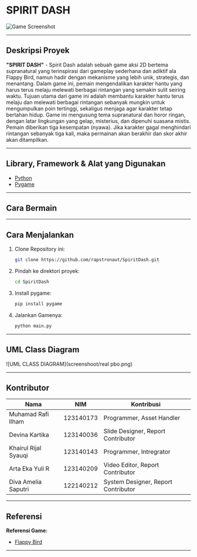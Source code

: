# SPIRIT DASH

![Game Screenshot](url-untuk-screenshot.png)


---

## Deskripsi Proyek

**"SPIRIT DASH"** - Spirit Dash adalah sebuah game aksi 2D bertema supranatural yang terinspirasi dari gameplay sederhana dan adiktif ala Flappy Bird, namun hadir dengan mekanisme yang lebih unik, strategis, dan menantang. Dalam game ini, pemain mengendalikan karakter hantu yang harus terus melaju melewati berbagai rintangan yang semakin sulit seiring waktu. Tujuan utama dari game ini adalah membantu karakter hantu terus melaju dan melewati berbagai rintangan sebanyak mungkin untuk mengumpulkan poin tertinggi, sekaligus menjaga agar karakter tetap bertahan hidup. Game ini mengusung tema supranatural dan horor ringan, dengan latar lingkungan yang gelap, misterius, dan dipenuhi suasana mistis.
Pemain diberikan tiga kesempatan (nyawa). Jika karakter gagal menghindari rintangan sebanyak tiga kali, maka permainan akan berakhir dan skor akhir akan ditampilkan.


---

## Library, Framework & Alat yang Digunakan

- [Python](https://www.python.org/downloads/)
- [Pygame](https://www.pygame.org/)

---

## Cara Bermain



---

## Cara Menjalankan
1. Clone Repository ini:
   ```bash
   git clone https://github.com/rapstronaut/SpiritDash.git
   ```
2. Pindah ke direktori proyek:
   ```bash
   cd SpiritDash
   ```
3. Install pygame:
   ```bash
   pip install pygame
   ```
4. Jalankan Gamenya:
   ```bash
   python main.py
   ```
---

## UML Class Diagram

![UML CLASS DIAGRAM](screenshoot/real pbo.png)


---

## Kontributor

| Nama                      | NIM         | Kontribusi                           |
|---------------------------|-------------|--------------------------------------|
| Muhamad Rafi Ilham        | 123140173   | Programmer, Asset Handler            |
| Devina Kartika            | 123140036   | Slide Designer, Report Contributor   |
| Khairul Rijal Syauqi      | 123140143   | Programmer, Intregrator              |
| Arta Eka Yuli R           | 123140209   | Video Editor, Report Contributor     |
| Diva Amelia Saputri       | 122140212   | System Designer, Report Contributor  |     

---

## Referensi


**Referensi Game:**  
- [Flappy Bird](#)

---


